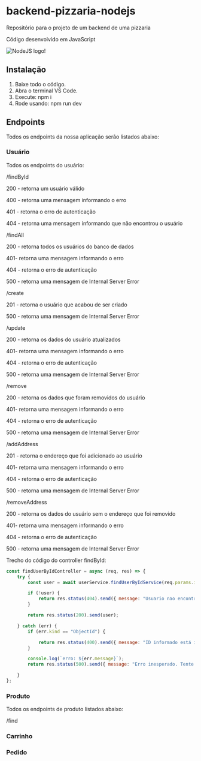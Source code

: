 # backend-pizzaria-nodejs

Repositório para o projeto de um backend de uma pizzaria

Código desenvolvido em JavaScript

![NodeJS logo!](https://www.opus-software.com.br/wp-content/uploads/2018/09/nodejs.jpg "Node JS")

## Instalação

1. Baixe todo o código.
2. Abra o terminal VS Code.
3. Execute: npm i
4. Rode usando: npm run dev

## Endpoints

Todos os endpoints da nossa aplicação serão listados abaixo:

### Usuário

Todos os endpoints do usuário:


/findById

200 - retorna um usuário válido

400 - retorna uma mensagem informando o erro

401 - retorna o erro de autenticação

404 - retorna uma mensagem informando que não encontrou o usuário


/findAll

200 - retorna todos os usuários do banco de dados

401- retorna uma mensagem informando o erro

404 - retorna o erro de autenticação

500 - retorna uma mensagem de Internal Server Error


/create

201 - retorna o usuário que acabou de ser criado

500 - retorna uma mensagem de Internal Server Error


/update

200 - retorna os dados do usuário atualizados

401- retorna uma mensagem informando o erro

404 - retorna o erro de autenticação

500 - retorna uma mensagem de Internal Server Error


/remove

200 - retorna os dados que foram removidos do usuário

401- retorna uma mensagem informando o erro

404 - retorna o erro de autenticação

500 - retorna uma mensagem de Internal Server Error


/addAddress

201 - retorna o endereço que foi adicionado ao usuário

401- retorna uma mensagem informando o erro

404 - retorna o erro de autenticação

500 - retorna uma mensagem de Internal Server Error


/removeAddress

200 - retorna os dados do usuário sem o endereço que foi removido

401- retorna uma mensagem informando o erro

404 - retorna o erro de autenticação

500 - retorna uma mensagem de Internal Server Error


Trecho do código do controller findById:

```javascript
const findUserByIdController = async (req, res) => {
    try {
        const user = await userService.findUserByIdService(req.params.id);

        if (!user) {
            return res.status(404).send({ message: "Usuario nao encontrado. Tente novamente." });
        }

        return res.status(200).send(user);

    } catch (err) {
        if (err.kind == "ObjectId") {

            return res.status(400).send({ message: "ID informado está incorreto. Tente novamente" });
        }

        console.log(`erro: ${err.message}`);
        return res.status(500).send({ message: "Erro inesperado. Tente novamente!" });

    }
};

```

### Produto

Todos os endpoints de produto listados abaixo:

/find

### Carrinho

### Pedido
